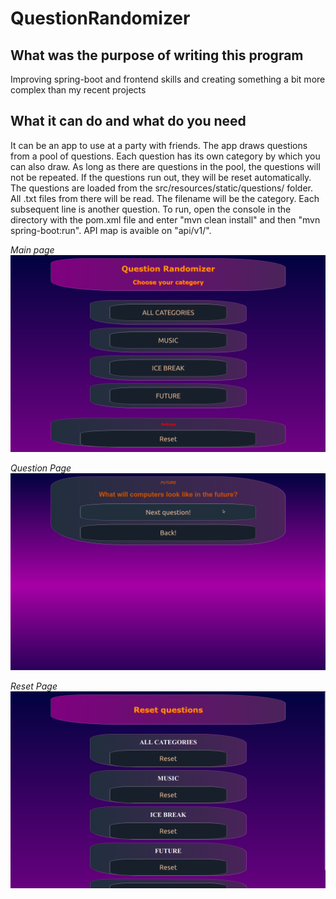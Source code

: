 # QuestionRandomizer

## What was the purpose of writing this program
Improving spring-boot and frontend skills and creating something a bit more complex than my recent projects


## What it can do and what do you need
It can be an app to use at a party with friends. The app draws questions from a pool of questions. Each question has its own category by which you can also draw. As long as there are questions in the pool, the questions will not be repeated. If the questions run out, they will be reset automatically. The questions are loaded from the src/resources/static/questions/ folder. All .txt files from there will be read. The filename will be the category. Each subsequent line is another question. To run, open the console in the directory with the pom.xml file and enter "mvn clean install" and then "mvn spring-boot:run". API map is avaible on "api/v1/".


_Main page_ \
![Main page](./screenshots/screen1.png)

_Question Page_ \
![Question Page](./screenshots/screen2.png)

_Reset Page_ \
![Reset Page](./screenshots/screen3.png)
